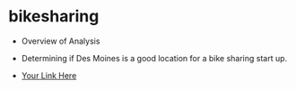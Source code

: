 # bikesharing

 - Overview of Analysis 
 - Determining if Des Moines is a good location for a bike sharing start up.
 
 - [Your Link Here](https://public.tableau.com/app/profile/robert.pearson/viz/NYC_Citibike_Challenge_16768579697200/UserTripsbyGenderbyWeekday)
